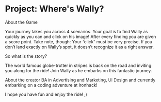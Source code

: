 # Project: Where's Wally?

About the Game

Your journey takes you across 4 scenarios. Your goal is to find Wally as quickly as you can and click on his image! After every finding you are given a score point. 
Take note, though: Your “click” must be very precise. If you don’t land exactly on Wally’s spot, it doesn’t recognize it as a right answer.

So what is the story?

The world famous globe-trotter in stripes is back on the road and inviting you along for the ride! Join Wally as he embarks on this fantastic journey.

About the creator
BA in Advertising and Marketing, UI Design and currently embarking on a coding adventure at Ironhack!

I hope you have fun and enjoy the ride! ;)


